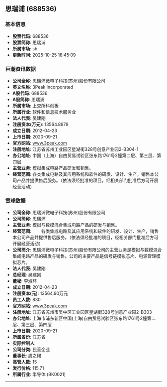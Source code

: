 ## 思瑞浦 (688536)

### 基本信息

- **股票代码**: 688536
- **股票简称**: 思瑞浦
- **所属市场**: sh
- **更新时间**: 2025-10-25 18:45:09

### 巨潮资讯数据

- **公司全称**: 思瑞浦微电子科技(苏州)股份有限公司
- **英文名称**: 3Peak Incorporated
- **A股代码**: 688536
- **A股简称**: 思瑞浦
- **所属市场**: 上交所科创板
- **所属行业**: 软件和信息技术服务业
- **法人代表**: 吴建刚
- **注册资本(万元)**: 13564.8979
- **成立日期**: 2012-04-23
- **上市日期**: 2020-09-21
- **官方网站**: www.3peak.com
- **注册地址**: 江苏省苏州工业园区星湖街328号创意产业园2-B304-1
- **办公地址**: 中国（上海）自由贸易试验区张东路1761号2幢第二层、第三层、第四层
- **主营业务**: 模拟集成电路产品研发和销售。
- **经营范围**: 各类集成电路及其应用系统和软件的研发、设计、生产，销售本公司产品并提供售后服务。（依法须经批准的项目，经相关部门批准后方可开展经营活动）

### 雪球数据

- **公司全称**: 思瑞浦微电子科技(苏州)股份有限公司
- **公司简称**: 思瑞浦
- **主营业务**: 模拟与数模混合集成电路产品的研发与销售。
- **经营范围**: 　　各类集成电路及其应用系统和软件的研发、设计、生产，销售本公司产品并提供售后服务。（依法须经批准的项目，经相关部门批准后方可开展经营活动）
- **公司简介**: 思瑞浦微电子科技(苏州)股份有限公司的主营业务是模拟与数模混合集成电路产品的研发与销售。公司的主要产品是信号链模拟芯片、电源管理模拟芯片。
- **法人代表**: 吴建刚
- **总经理**: 吴建刚
- **董秘**: 李淑环
- **成立日期**: 2012-04-23
- **注册资本(元)**: 13564.90万元
- **员工人数**: 830
- **官方网站**: www.3peak.com
- **注册地址**: 江苏省苏州市吴中区工业园区星湖街328号创意产业园2-B303
- **办公地址**: 上海市浦东新区中国(上海)自由贸易试验区张东路1761号2幢第二层、第三层、第四层
- **上市日期**: 2020-09-21
- **所属省份**: 江苏省
- **实际控制人**: 
- **公司分类**: 民营企业
- **董事长**: 周之栩
- **高管人数**: 15
- **发行价格**: 115.71
- **所属行业**: 半导体 (BK0021)

---